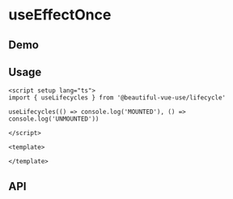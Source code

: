 # useEffectOnce

## Demo

## Usage

```vue
<script setup lang="ts">
import { useLifecycles } from '@beautiful-vue-use/lifecycle'

useLifecycles(() => console.log('MOUNTED'), () => console.log('UNMOUNTED'))

</script>

<template>

</template>

```

## API
